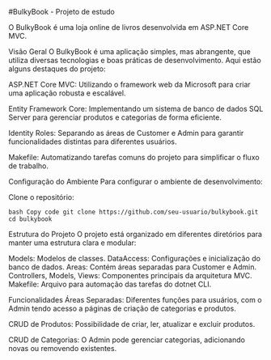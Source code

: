 #BulkyBook - Projeto de estudo

O BulkyBook é uma loja online de livros desenvolvida em ASP.NET Core MVC.

Visão Geral
O BulkyBook é uma aplicação simples, mas abrangente, que utiliza diversas tecnologias e boas práticas de desenvolvimento. Aqui estão alguns destaques do projeto:

ASP.NET Core MVC: Utilizando o framework web da Microsoft para criar uma aplicação robusta e escalável.

Entity Framework Core: Implementando um sistema de banco de dados SQL Server para gerenciar produtos e categorias de forma eficiente.

Identity Roles: Separando as áreas de Customer e Admin para garantir funcionalidades distintas para diferentes usuários.

Makefile: Automatizando tarefas comuns do projeto para simplificar o fluxo de trabalho.

Configuração do Ambiente
Para configurar o ambiente de desenvolvimento:

Clone o repositório:

``bash
Copy code
git clone https://github.com/seu-usuario/bulkybook.git
cd bulkybook
``

Estrutura do Projeto
O projeto está organizado em diferentes diretórios para manter uma estrutura clara e modular:

Models: Modelos de classes.
DataAccess: Configurações e inicialização do banco de dados.
Areas: Contém áreas separadas para Customer e Admin.
Controllers, Models, Views: Componentes principais da arquitetura MVC.
Makefile: Arquivo para automação das tarefas do dotnet CLI.

Funcionalidades
Áreas Separadas: Diferentes funções para usuários, com o Admin tendo acesso a páginas de criação de categorias e produtos.

CRUD de Produtos: Possibilidade de criar, ler, atualizar e excluir produtos.

CRUD de Categorias: O Admin pode gerenciar categorias, adicionando novas ou removendo existentes.
